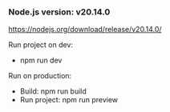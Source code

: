 ### Node.js version: v20.14.0
https://nodejs.org/download/release/v20.14.0/

Run project on dev: 
- npm run dev

Run on production:
- Build: npm run build
- Run project: npm run preview